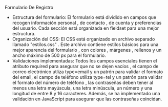 Formulario De Registro

- Estructura del formulario: El formulario está dividido en campos que recogen información personal , de contacto , de cuenta y preferencias del usuario. Cada sección está organizada en fieldset para una mejor estructura.
- Organización del CSS: El CSS está organizado en archivo separado llamado "estilos.css" . Este archivo contiene estilos básicos para una mejor aparencia del formulario , con colores , márgenes , rellenos y un ancho máximo de 500 px para el formulario.
- Validaciones implementadas: Todos los campos esenciales tienen el atributo required para asegurar que no se dejen vacíos , el campo de correo electrónico utliza type=email y un patrón para validar el formato del email, el campo de teléfono utiliza type=tel y un patrón para validar el formato del número de teléfono , las contraseñas deben tener al menos una letra mayúscula, una letra minúscula, un número y una longitud de entre 8 y 16 caracteres. Además, se ha implementado una validación en JavaScript para asegurar que las contraseñas coincidan.
